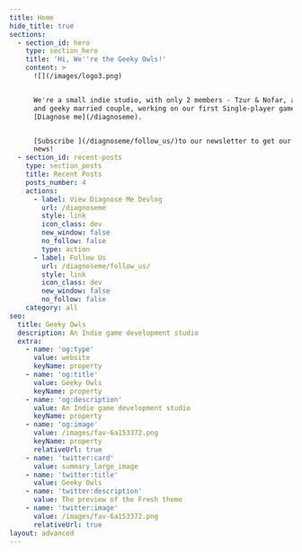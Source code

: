 ```yaml
---
title: Home
hide_title: true
sections:
  - section_id: hero
    type: section_hero
    title: 'Hi, We''re the Geeky Owls!'
    content: >
      ![](/images/logo3.png)


      We're a small indie studio, with only 2 members - Tzur & Nofar, a happy
      and geeky married couple, working on our first Single-player game -
      [Diagnose me](/diagnoseme).


      [Subscribe ](/diagnoseme/follow_us/)to our newsletter to get our latest
      news!
  - section_id: recent-posts
    type: section_posts
    title: Recent Posts
    posts_number: 4
    actions:
      - label: View Diagnose Me Devlog
        url: /diagnoseme
        style: link
        icon_class: dev
        new_window: false
        no_follow: false
        type: action
      - label: Follow Us
        url: /diagnoseme/follow_us/
        style: link
        icon_class: dev
        new_window: false
        no_follow: false
    category: all
seo:
  title: Geeky Owls
  description: An Indie game development studio
  extra:
    - name: 'og:type'
      value: website
      keyName: property
    - name: 'og:title'
      value: Geeky Owls
      keyName: property
    - name: 'og:description'
      value: An Indie game development studio
      keyName: property
    - name: 'og:image'
      value: /images/fav-6a153372.png
      keyName: property
      relativeUrl: true
    - name: 'twitter:card'
      value: summary_large_image
    - name: 'twitter:title'
      value: Geeky Owls
    - name: 'twitter:description'
      value: The preview of the Fresh theme
    - name: 'twitter:image'
      value: /images/fav-6a153372.png
      relativeUrl: true
layout: advanced
---
```

